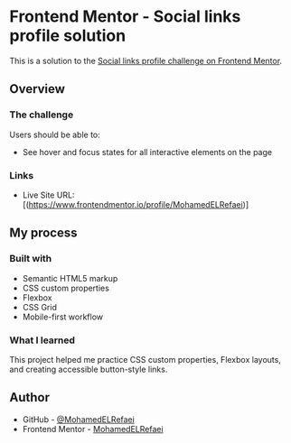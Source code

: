 # Frontend Mentor - Social links profile solution

This is a solution to the [Social links profile challenge on Frontend Mentor](https://www.frontendmentor.io/challenges/social-links-profile-UG32l9m6dQ).

## Overview

### The challenge

Users should be able to:

- See hover and focus states for all interactive elements on the page

### Links

- Live Site URL: [(https://www.frontendmentor.io/profile/MohamedELRefaei)]

## My process

### Built with

- Semantic HTML5 markup
- CSS custom properties
- Flexbox
- CSS Grid
- Mobile-first workflow

### What I learned

This project helped me practice CSS custom properties, Flexbox layouts, and creating accessible button-style links.

## Author

- GitHub - [@MohamedELRefaei](https://github.com/MohamedELRefaei)
- Frontend Mentor - [MohamedELRefaei](https://www.frontendmentor.io/profile/MohamedELRefaei)
